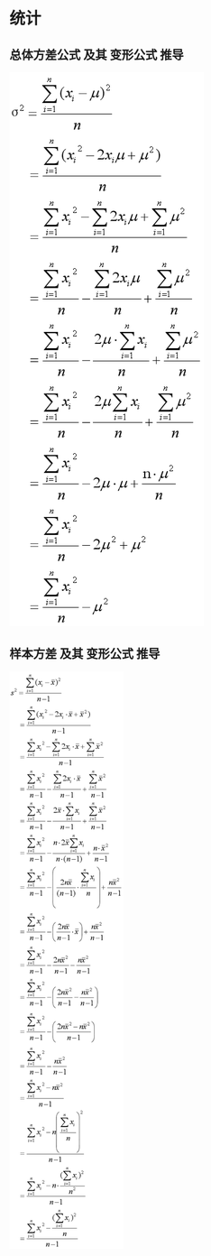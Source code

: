 # 统计

## 总体方差公式 及其 变形公式 推导

![](https://github.com/QifengSun/statistics/blob/master/png/variance_for_population.png)

## 样本方差 及其 变形公式 推导

![](https://github.com/QifengSun/statistics/blob/master/png/variance_for_sample.png)
